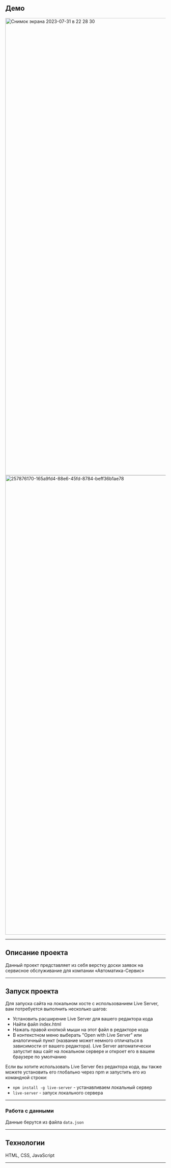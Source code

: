 ## Демо
<img width="1433" alt="Снимок экрана 2023-07-31 в 22 28 30" src="https://github.com/walkerman-on/request-board/assets/82907949/1de77ccf-b856-4ae2-a1d1-2cb5bbb04234">
<img width="1440" alt="257876170-165a9fd4-88e6-45fd-8784-beff36b1ae78" src="https://github.com/walkerman-on/request-board-layout/assets/82907949/39ec7c3a-d51d-41cc-b736-4083bbba8148">

---

## Описание проекта
Данный проект представляет из себя верстку доски заявок на сервисное обслуживание для компании «Автоматика-Сервис»

---

## Запуск проекта
Для запуска сайта на локальном хосте с использованием Live Server, вам потребуется выполнить несколько шагов:

- Установить расширение Live Server для вашего редактора кода
- Найти файл index.html
- Нажать правой кнопкой мыши на этот файл в редакторе кода
- В контекстном меню выберать "Open with Live Server" или аналогичный пункт (название может немного отличаться в зависимости от вашего редактора).
Live Server автоматически запустит ваш сайт на локальном сервере и откроет его в вашем браузере по умолчанию

Если вы хотите использовать Live Server без редактора кода, вы также можете установить его глобально через npm и запустить его из командной строки:

- `npm install -g live-server` - устанавливаем локальный сервер
- `live-server` - запуск локального сервера

---

### Работа с данными

Данные берутся из файла `data.json`

---

## Технологии
HTML, CSS, JavaScript

---
